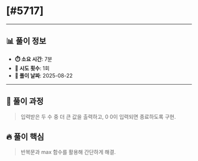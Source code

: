 # [#5717]

---

## 📊 풀이 정보

- **⏱️ 소요 시간**: 7분
- **🔄 시도 횟수**: 1회
- **📅 풀이 날짜**: 2025-08-22

---

## 💭 풀이 과정

> 입력받은 두 수 중 더 큰 값을 출력하고, 0 0이 입력되면 종료하도록 구현.

## 🔥 풀이 핵심

> 반복문과 max 함수를 활용해 간단하게 해결.
